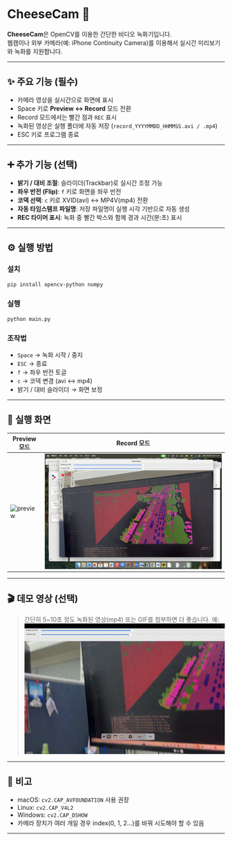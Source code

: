 # CheeseCam 🧀

**CheeseCam**은 OpenCV를 이용한 간단한 비디오 녹화기입니다.  
웹캠이나 외부 카메라(예: iPhone Continuity Camera)를 이용해서 실시간 미리보기와 녹화를 지원합니다.

---

## ✨ 주요 기능 (필수)

- 카메라 영상을 실시간으로 화면에 표시
- Space 키로 **Preview ↔ Record** 모드 전환
- Record 모드에서는 빨간 점과 `REC` 표시
- 녹화된 영상은 실행 폴더에 자동 저장 (`record_YYYYMMDD_HHMMSS.avi / .mp4`)
- ESC 키로 프로그램 종료

---

## ➕ 추가 기능 (선택)

- **밝기 / 대비 조절**: 슬라이더(Trackbar)로 실시간 조정 가능  
- **좌우 반전 (Flip)**: `f` 키로 화면을 좌우 반전  
- **코덱 선택**: `c` 키로 XVID(avi) ↔ MP4V(mp4) 전환  
- **자동 타임스탬프 파일명**: 저장 파일명이 실행 시각 기반으로 자동 생성  
- **REC 타이머 표시**: 녹화 중 빨간 박스와 함께 경과 시간(분:초) 표시  

---

## ⚙️ 실행 방법

### 설치
```bash
pip install opencv-python numpy
````

### 실행

```bash
python main.py
```

### 조작법

* `Space` → 녹화 시작 / 중지
* `ESC` → 종료
* `f` → 좌우 반전 토글
* `c` → 코덱 변경 (avi ↔ mp4)
* 밝기 / 대비 슬라이더 → 화면 보정

---

## 📸 실행 화면

| Preview 모드                           | Record 모드                          |
| ------------------------------------ | ---------------------------------- |
| ![preview](./screenshot_preview.png) | ![record](./screenshot_record.png) |

---

## 🎬 데모 영상 (선택)

> 간단히 5\~10초 정도 녹화된 영상(mp4) 또는 GIF를 첨부하면 더 좋습니다.
> 예:
> ![demo](./demo.gif)

---

## 📝 비고

* macOS: `cv2.CAP_AVFOUNDATION` 사용 권장
* Linux: `cv2.CAP_V4L2`
* Windows: `cv2.CAP_DSHOW`
* 카메라 장치가 여러 개일 경우 index(0, 1, 2...)를 바꿔 시도해야 할 수 있음

---
